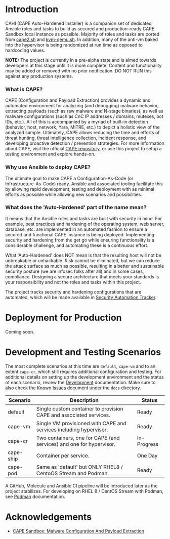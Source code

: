 # Introduction

CAHI (CAPE Auto-Hardened Installer) is a companion set of dedicated Ansible roles and tasks to build as secured and production-ready CAPE Sandbox local instance as possible. Majority of roles and tasks are ported from [cape2.sh](https://github.com/doomedraven/Tools/blob/master/Sandbox/cape2.sh) and [kvm-qemu.sh](https://github.com/doomedraven/Tools/blob/master/Virtualization/kvm-qemu.sh). In addition, many of the anti-vm baked into the hypervisor is being randomized at run time as opposed to hardcoding values.

**NOTE:** The project is currently in a pre-alpha state and is aimed towards developers at this stage until it is more complete. Content and functionality may be added or removed with no prior notification. DO NOT RUN this against any production systems.

### What is CAPE?

CAPE (Configuration and Payload Extraction) provides a dynamic and automated environment for analyzing (and debugging) malware behavior, extracting payloads (such as raw malware and N-stage binaries), as well as malware configurations (such as CnC IP addresses / domains, mutexes, bot IDs, etc.). All of this is accompanied by a myriad of built-in detection (behavior, host, network, Yara, MITRE, etc.) to depict a holistic view of the analyzed sample. Ultimately, CAPE allows reducing the time and efforts of threat hunting, threat intelligence collection, incident response, and developing proactive detection / prevention strategies. For more information about CAPE, visit the official [CAPE repository](https://github.com/kevoreilly/CAPEv2), or use this project to setup a testing environment and explore hands-on.

### Why use Ansible to deploy CAPE?

The ultimate goal to make CAPE a Configuration-As-Code (or Infrastructure-As-Code) ready. Ansible and associated tooling facilitate this by allowing rapid development, testing and deployment with as minimal efforts as possible while allowing new scenarios and possibilities.

### What does the 'Auto-Hardened' part of the name mean?

It means that the Ansible roles and tasks are built with security in mind. For example, best practices and hardening of the operating system, web server, database, etc. are implemented in an automated fashion to ensure a secured and functional CAPE instance is being deployed. Implementing security and hardening from the get go while ensuring functionality is a considerable challenge, and automating these is a continuous effort.

What 'Auto-Hardened' does NOT mean is that the resulting host will not be unbreakable or unhackable. Risk cannot be eliminated, but we can reduce the attack surface as much as possible, resulting in a better and sustainable security posture (we are infosec folks after all) and in some cases, compliance. Designing a secure architecture that meets your standards is your responsibility and not the roles and tasks within this project.

The project tracks security and hardening configurations that are automated, which will be made available in [Security Automation Tracker](https://github.com/CAPESandbox/CAHI/blob/master/docs/Security_Automation_Tracker.md).

# Deployment for Production

Coming soon.

# Development and Testing Scenarios

The most complete scenarios at this time are ```default```, ```cape-vm``` and to an extent ```cape-cr```, which still requires additional configuration and testing. For additional details on setting up the development environment and the status of each scenario, review the [Development](https://github.com/CAPESandbox/CAHI/blob/master/docs/Development.md) documentation. Make sure to also check the [Known Issues](https://github.com/CAPESandbox/CAHI/blob/master/docs/Known_Issues.md) document under the ```docs``` directory.

| Scenario  | Description                                                         | Status      |
|-----------|---------------------------------------------------------------------|-------------|
| default   | Single custom container to provision CAPE and associated services.  | Ready       |
| cape-vm   | Single VM provisioned with CAPE and services including hypervisor.  | Ready       |
| cape-cr   | Two containers, one for CAPE (and services) and one for hypervisor. | In-Progress |
| cape-ship | Container per service.                                              | One Day     |
| cape-pod  | Same as 'default' but ONLY RHEL8 / CentoOS Stream and Podman.       | Ready       |

A GitHub, Molecule and Ansible CI pipeline will be introduced later as the project stabilizes. For developing on RHEL 8 / CentOS Stream with Podman, see [Podman](https://github.com/CAPESandbox/CAHI/blob/master/docs/Podman.md) documentation.

# Acknowledgements

- [CAPE Sandbox: Malware Configuration And Payload Extraction](https://github.com/kevoreilly/CAPEv2)
